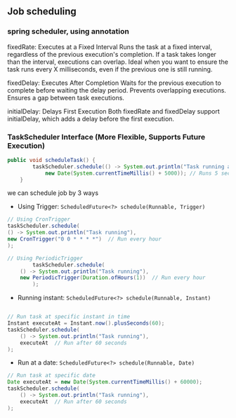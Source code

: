 ## Job scheduling
### spring scheduler, using annotation
fixedRate: Executes at a Fixed Interval
Runs the task at a fixed interval, regardless of the previous execution's completion.
If a task takes longer than the interval, executions can overlap.
Ideal when you want to ensure the task runs every X milliseconds, even if the previous one is still running.

fixedDelay: Executes After Completion
Waits for the previous execution to complete before waiting the delay period.
Prevents overlapping executions.
Ensures a gap between task executions.

initialDelay: Delays First Execution
Both fixedRate and fixedDelay support initialDelay, which adds a delay before the first execution.

### TaskScheduler Interface (More Flexible, Supports Future Execution)
```java
public void scheduleTask() {
        taskScheduler.schedule(() -> System.out.println("Task running at: " + new Date()), 
            new Date(System.currentTimeMillis() + 5000)); // Runs 5 sec later
    }
```

we can schedule job by 3 ways
* Using Trigger: `ScheduledFuture<?> schedule(Runnable, Trigger)`

```java
// Using CronTrigger
taskScheduler.schedule(
() -> System.out.println("Task running"),
new CronTrigger("0 0 * * * *")  // Run every hour
);

// Using PeriodicTrigger
        taskScheduler.schedule(
    () -> System.out.println("Task running"), 
    new PeriodicTrigger(Duration.ofHours(1))  // Run every hour
        );
```

* Running instant: `ScheduledFuture<?> schedule(Runnable, Instant)`

```java

// Run task at specific instant in time
Instant executeAt = Instant.now().plusSeconds(60);
taskScheduler.schedule(
    () -> System.out.println("Task running"), 
    executeAt  // Run after 60 seconds
);
```

* Run at a date: `ScheduledFuture<?> schedule(Runnable, Date)`

```java
// Run task at specific date
Date executeAt = new Date(System.currentTimeMillis() + 60000);
taskScheduler.schedule(
    () -> System.out.println("Task running"), 
    executeAt  // Run after 60 seconds
);
```